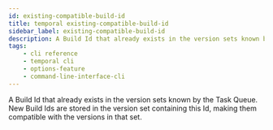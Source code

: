 ```yaml
---
id: existing-compatible-build-id
title: temporal existing-compatible-build-id
sidebar_label: existing-compatible-build-id
description: A Build Id that already exists in the version sets known by the Task Queue.
tags:
    - cli reference
    - temporal cli
    - options-feature
    - command-line-interface-cli
---
```


A Build Id that already exists in the version sets known by the Task Queue.
New Build Ids are stored in the version set containing this Id, making them compatible with the versions in that set.